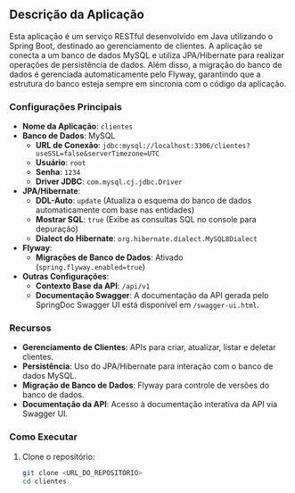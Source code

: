 ## Descrição da Aplicação

Esta aplicação é um serviço RESTful desenvolvido em Java utilizando o Spring Boot, destinado ao gerenciamento de clientes. A aplicação se conecta a um banco de dados MySQL e utiliza JPA/Hibernate para realizar operações de persistência de dados. Além disso, a migração do banco de dados é gerenciada automaticamente pelo Flyway, garantindo que a estrutura do banco esteja sempre em sincronia com o código da aplicação.

### Configurações Principais

- **Nome da Aplicação**: `clientes`
- **Banco de Dados**: MySQL
  - **URL de Conexão**: `jdbc:mysql://localhost:3306/clientes?useSSL=false&serverTimezone=UTC`
  - **Usuário**: `root`
  - **Senha**: `1234`
  - **Driver JDBC**: `com.mysql.cj.jdbc.Driver`
- **JPA/Hibernate**:
  - **DDL-Auto**: `update` (Atualiza o esquema do banco de dados automaticamente com base nas entidades)
  - **Mostrar SQL**: `true` (Exibe as consultas SQL no console para depuração)
  - **Dialect do Hibernate**: `org.hibernate.dialect.MySQL8Dialect`
- **Flyway**:
  - **Migrações de Banco de Dados**: Ativado (`spring.flyway.enabled=true`)
- **Outras Configurações**:
  - **Contexto Base da API**: `/api/v1`
  - **Documentação Swagger**: A documentação da API gerada pelo SpringDoc Swagger UI está disponível em `/swagger-ui.html`.

### Recursos

- **Gerenciamento de Clientes**: APIs para criar, atualizar, listar e deletar clientes.
- **Persistência**: Uso do JPA/Hibernate para interação com o banco de dados MySQL.
- **Migração de Banco de Dados**: Flyway para controle de versões do banco de dados.
- **Documentação da API**: Acesso à documentação interativa da API via Swagger UI.

### Como Executar

1. Clone o repositório:
   ```bash
   git clone <URL_DO_REPOSITÓRIO>
   cd clientes
